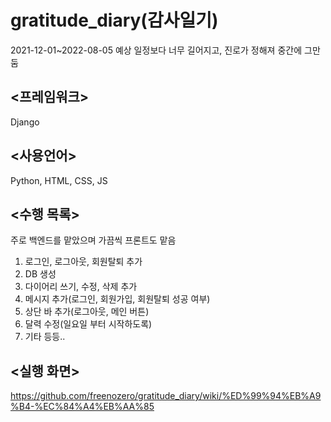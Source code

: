 # gratitude_diary(감사일기)
2021-12-01~2022-08-05
예상 일정보다 너무 길어지고, 진로가 정해져 중간에 그만둠

## <프레임워크>
Django
## <사용언어>
Python, HTML, CSS, JS
## <수행 목록>
주로 백엔드를 맡았으며 가끔씩 프론트도 맡음

1. 로그인, 로그아웃, 회원탈퇴 추가
2. DB 생성
3. 다이어리 쓰기, 수정, 삭제 추가
4. 메시지 추가(로그인, 회원가입, 회원탈퇴 성공 여부)
5. 상단 바 추가(로그아웃, 메인 버튼)
6. 달력 수정(일요일 부터 시작하도록)
7. 기타 등등..
## <실행 화면>
https://github.com/freenozero/gratitude_diary/wiki/%ED%99%94%EB%A9%B4-%EC%84%A4%EB%AA%85

